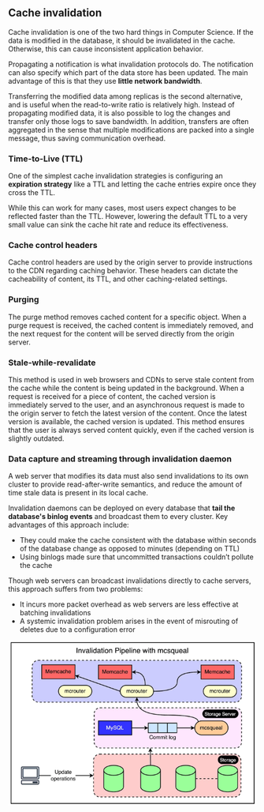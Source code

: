 ## Cache invalidation

Cache invalidation is one of the two hard things in Computer Science. If the data is modified in the database, it should be invalidated in the cache. Otherwise, this can cause inconsistent application behavior.

Propagating a notification is what invalidation protocols do. The notification can also specify which part of the data store has been updated. The main advantage of this is that they use **little network bandwidth**.

Transferring the modified data among replicas is the second alternative, and is useful when the read-to-write ratio is relatively high. Instead of propagating modified data, it is also possible to log the changes and transfer only those logs to save bandwidth. In addition, transfers are often aggregated in the sense that multiple modifications are packed into a single message, thus saving communication overhead.

### Time-to-Live (TTL)

One of the simplest cache invalidation strategies is configuring an **expiration strategy** like a TTL and letting the cache entries expire once they cross the TTL.

While this can work for many cases, most users expect changes to be reflected faster than the TTL. However, lowering the default TTL to a very small value can sink the cache hit rate and reduce its effectiveness.

### Cache control headers

Cache control headers are used by the origin server to provide instructions to the CDN regarding caching behavior. These headers can dictate the cacheability of content, its TTL, and other caching-related settings.

### Purging

The purge method removes cached content for a specific object. When a purge request is received, the cached content is immediately removed, and the next request for the content will be served directly from the origin server.

### Stale-while-revalidate

This method is used in web browsers and CDNs to serve stale content from the cache while the content is being updated in the background. When a request is received for a piece of content, the cached version is immediately served to the user, and an asynchronous request is made to the origin server to fetch the latest version of the content. Once the latest version is available, the cached version is updated. This method ensures that the user is always served content quickly, even if the cached version is slightly outdated.

### Data capture and streaming through invalidation daemon

A web server that modifies its data must also send invalidations to its own cluster to provide read-after-write semantics, and reduce the amount of time stale data is present in its local cache.

Invalidation daemons can be deployed on every database that **tail the database's binlog events** and broadcast them to every cluster. Key advantages of this approach include:

- They could make the cache consistent with the database within seconds of the database change as opposed to minutes (depending on TTL)
- Using binlogs made sure that uncommitted transactions couldn’t pollute the cache

Though web servers can broadcast invalidations directly to cache servers, this approach suffers from two problems:

- It incurs more packet overhead as web servers are less effective at batching invalidations
- A systemic invalidation problem arises in the event of misrouting of deletes due to a configuration error

<img src="./assets/invalidation-daemon.png">
